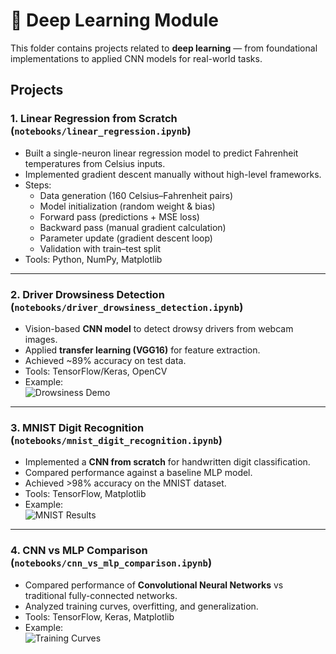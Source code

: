 # 🤖 Deep Learning Module

This folder contains projects related to **deep learning** — from foundational implementations to applied CNN models for real-world tasks.

## Projects

### 1. **Linear Regression from Scratch** (`notebooks/linear_regression.ipynb`)  
   - Built a single-neuron linear regression model to predict Fahrenheit temperatures from Celsius inputs.  
   - Implemented gradient descent manually without high-level frameworks.  
   - Steps:
     - Data generation (160 Celsius–Fahrenheit pairs)  
     - Model initialization (random weight & bias)  
     - Forward pass (predictions + MSE loss)  
     - Backward pass (manual gradient calculation)  
     - Parameter update (gradient descent loop)  
     - Validation with train–test split  
   - Tools: Python, NumPy, Matplotlib  

---

### 2. **Driver Drowsiness Detection** (`notebooks/driver_drowsiness_detection.ipynb`)  
   - Vision-based **CNN model** to detect drowsy drivers from webcam images.  
   - Applied **transfer learning (VGG16)** for feature extraction.  
   - Achieved ~89% accuracy on test data.  
   - Tools: TensorFlow/Keras, OpenCV  
   - Example:  
     ![Drowsiness Demo](images/drowsiness_demo.png)  

---

### 3. **MNIST Digit Recognition** (`notebooks/mnist_digit_recognition.ipynb`)  
   - Implemented a **CNN from scratch** for handwritten digit classification.  
   - Compared performance against a baseline MLP model.  
   - Achieved >98% accuracy on the MNIST dataset.  
   - Tools: TensorFlow, Matplotlib  
   - Example:  
     ![MNIST Results](images/mnist_results.png)  

---

### 4. **CNN vs MLP Comparison** (`notebooks/cnn_vs_mlp_comparison.ipynb`)  
   - Compared performance of **Convolutional Neural Networks** vs traditional fully-connected networks.  
   - Analyzed training curves, overfitting, and generalization.  
   - Tools: TensorFlow, Keras, Matplotlib  
   - Example:  
     ![Training Curves](images/training_curves.png)  
